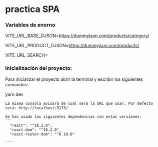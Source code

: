 # practica SPA


### Variables de enorno

VITE_URL_BASE_DJSON=https://dummyjson.com/products/category/

VITE_URL_PRODUCT_DJSON=https://dummyjson.com/products/

VITE_URL_SEARCH=

### Inicialización del proyecto:
Para inicializar el proyecto abrir la terminal y escribir los siguientes comandos:

yarn dev
`````
La misma consola avisará de cual será la URL que usar. Por defecto será: http://localhost:5173/

Se han usado las siguientes dependencias con estas versiones:
```
  "react": "^18.2.0",
  "react-dom": "^18.2.0",
  "react-router-dom": "^6.10.0"

````



